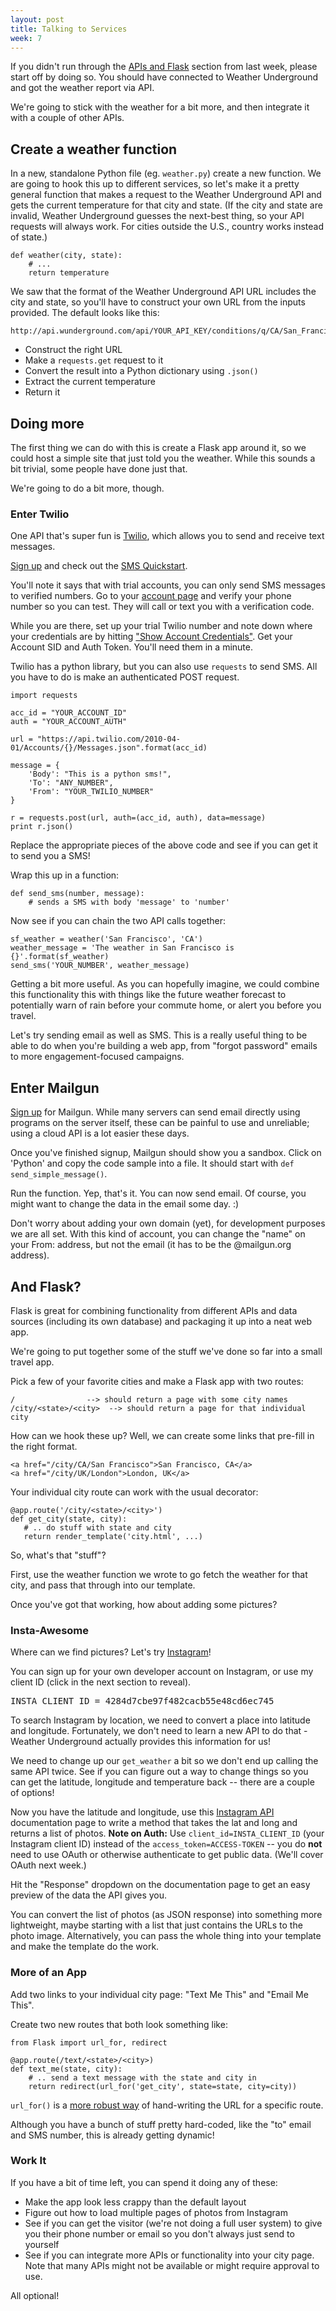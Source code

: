 ```yaml
---
layout: post
title: Talking to Services
week: 7
---
```


If you didn't run through the [APIs and Flask](/full-stack/apis-flask) section from last week, please start off by doing so. You should have connected to Weather Underground and got the weather report via API.

We're going to stick with the weather for a bit more, and then integrate it with a couple of other APIs.

## Create a weather function

In a new, standalone Python file (eg. `weather.py`) create a new function. We are going to hook this up to different services, so let's make it a pretty general function that makes a request to the Weather Underground API and gets the current temperature for that city and state. (If the city and state are invalid, Weather Underground guesses the next-best thing, so your API requests will always work. For cities outside the U.S., country works instead of state.)

```
def weather(city, state):
    # ...
    return temperature
```

We saw that the format of the Weather Underground API URL includes the city and state, so you'll have to construct your own URL from the inputs provided. The default looks like this:

```
http://api.wunderground.com/api/YOUR_API_KEY/conditions/q/CA/San_Francisco.json
```

* Construct the right URL
* Make a `requests.get` request to it
* Convert the result into a Python dictionary using `.json()`
* Extract the current temperature
* Return it

## Doing more

The first thing we can do with this is create a Flask app around it, so we could host a simple site that just told you the weather. While this sounds a bit trivial, some people have done just that.

We're going to do a bit more, though.

### Enter Twilio

One API that's super fun is [Twilio](http://twilio.com), which allows you to send and receive text messages.

[Sign up](https://www.twilio.com/try-twilio) and check out the [SMS Quickstart](https://www.twilio.com/docs/quickstart/python/sms/sending-via-rest).

You'll note it says that with trial accounts, you can only send SMS messages to verified numbers. Go to your [account page](https://www.twilio.com/user/account/phone-numbers/incoming) and verify your phone number so you can test. They will call or text you with a verification code.

While you are there, set up your trial Twilio number and note down where your credentials are by hitting ["Show Account Credentials"](https://www.twilio.com/user/account/voice-sms-mms). Get your Account SID and Auth Token. You'll need them in a minute.

Twilio has a python library, but you can also use `requests` to send SMS. All you have to do is make an authenticated POST request.

```
import requests

acc_id = "YOUR_ACCOUNT_ID"
auth = "YOUR_ACCOUNT_AUTH"

url = "https://api.twilio.com/2010-04-01/Accounts/{}/Messages.json".format(acc_id)

message = {
    'Body': "This is a python sms!",
    'To': "ANY_NUMBER",
    'From': "YOUR_TWILIO_NUMBER"
}
    
r = requests.post(url, auth=(acc_id, auth), data=message)
print r.json()
```

Replace the appropriate pieces of the above code and see if you can get it to send you a SMS!

Wrap this up in a function:

```
def send_sms(number, message):
    # sends a SMS with body 'message' to 'number'
```

Now see if you can chain the two API calls together:

```
sf_weather = weather('San Francisco', 'CA')
weather_message = 'The weather in San Francisco is {}'.format(sf_weather)
send_sms('YOUR_NUMBER', weather_message)
```

Getting a bit more useful. As you can hopefully imagine, we could combine this functionality this with things like the future weather forecast to potentially warn of rain before your commute home, or alert you before you travel.

Let's try sending email as well as SMS. This is a really useful thing to be able to do when you're building a web app, from "forgot password" emails to more engagement-focused campaigns.

## Enter Mailgun

[Sign up](https://mailgun.com/signup) for Mailgun. While many servers can send email directly using programs on the server itself, these can be painful to use and unreliable; using a cloud API is a lot easier these days.

Once you've finished signup, Mailgun should show you a sandbox. Click on 'Python' and copy the code sample into a file. It should start with `def send_simple_message()`.

Run the function. Yep, that's it. You can now send email. Of course, you might want to change the data in the email some day. :)

Don't worry about adding your own domain (yet), for development purposes we are all set. With this kind of account, you can change the "name" on your From: address, but not the email (it has to be the @mailgun.org address).


## And Flask?

Flask is great for combining functionality from different APIs and data sources (including its own database) and packaging it up into a neat web app.

We're going to put together some of the stuff we've done so far into a small travel app.

Pick a few of your favorite cities and make a Flask app with two routes:

```
/                --> should return a page with some city names
/city/<state>/<city>  --> should return a page for that individual city
```

How can we hook these up? Well, we can create some links that pre-fill in the right format.

```
<a href="/city/CA/San Francisco">San Francisco, CA</a>
<a href="/city/UK/London">London, UK</a>
```

Your individual city route can work with the usual decorator:

```
@app.route('/city/<state>/<city>')
def get_city(state, city):
   # .. do stuff with state and city
   return render_template('city.html', ...)
```

So, what's that "stuff"?

First, use the weather function we wrote to go fetch the weather for that city, and pass that through into our template.

Once you've got that working, how about adding some pictures?

### Insta-Awesome

Where can we find pictures? Let's try [Instagram](http://instagram.com)!

You can sign up for your own developer account on Instagram, or use my client ID (click in the next section to reveal).

<pre class="hint">
INSTA_CLIENT_ID = 4284d7cbe97f482cacb55e48cd6ec745
</pre>

To search Instagram by location, we need to convert a place into latitude and longitude. Fortunately, we don't need to learn a new API to do that - Weather Underground actually provides this information for us!

We need to change up our `get_weather` a bit so we don't end up calling the same API twice. See if you can figure out a way to change things so you can get the latitude, longitude and temperature back -- there are a couple of options!

Now you have the latitude and longitude, use this [Instagram API](https://instagram.com/developer/endpoints/media/) documentation page to write a method that takes the lat and long and returns a list of photos. **Note on Auth:** Use `client_id=INSTA_CLIENT_ID` (your Instagram client ID) instead of the `access_token=ACCESS-TOKEN` -- you do **not** need to use OAuth or otherwise authenticate to get public data. (We'll cover OAuth next week.)

Hit the "Response" dropdown on the documentation page to get an easy preview of the data the API gives you.

You can convert the list of photos (as JSON response) into something more lightweight, maybe starting with a list that just contains the URLs to the photo image. Alternatively, you can pass the whole thing into your template and make the template do the work.

### More of an App

Add two links to your individual city page: "Text Me This" and "Email Me This".

Create two new routes that both look something like:

```
from Flask import url_for, redirect

@app.route(/text/<state>/<city>)
def text_me(state, city):
    # .. send a text message with the state and city in
    return redirect(url_for('get_city', state=state, city=city))
```

`url_for()` is a [more robust way](http://flask.pocoo.org/docs/0.10/quickstart/#url-building) of hand-writing the URL for a specific route.

Although you have a bunch of stuff pretty hard-coded, like the "to" email and SMS number, this is already getting dynamic!

### Work It

If you have a bit of time left, you can spend it doing any of these:

* Make the app look less crappy than the default layout
* Figure out how to load multiple pages of photos from Instagram
* See if you can get the visitor (we're not doing a full user system) to give you their phone number or email so you don't always just send to yourself
* See if you can integrate more APIs or functionality into your city page. Note that many APIs might not be available or might require approval to use.

All optional!